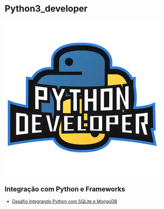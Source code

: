 # Python3_developer

![image](https://raw.githubusercontent.com/Giuseppe31-s/Python3_developer/master/img/pythondeveloper.webp)

## Integração com Python e Frameworks

  * [Desáfio Integrando Python com SQLite e MongoDB]("www.google.com")
